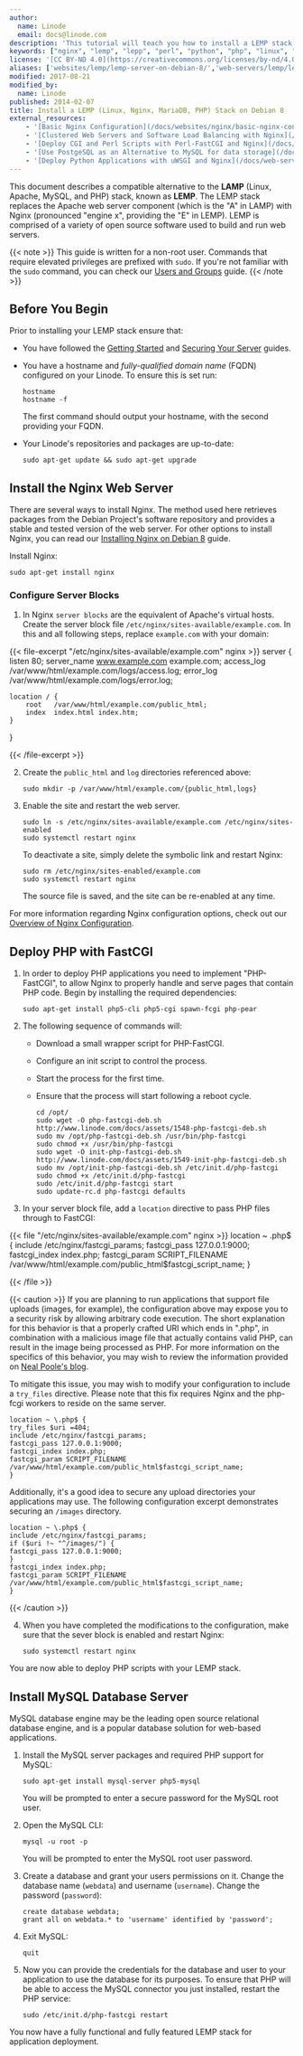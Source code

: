 ```yaml
---
author:
  name: Linode
  email: docs@linode.com
description: 'This tutorial will teach you how to install a LEMP stack to serve websites and applications on Debian 8.'
keywords: ["nginx", "lemp", "lepp", "perl", "python", "php", "linux", "web applications"]
license: '[CC BY-ND 4.0](https://creativecommons.org/licenses/by-nd/4.0)'
aliases: ['websites/lemp/lemp-server-on-debian-8/','web-servers/lemp/lemp-server-on-debian-8/']
modified: 2017-08-21
modified_by:
  name: Linode
published: 2014-02-07
title: Install a LEMP (Linux, Nginx, MariaDB, PHP) Stack on Debian 8 
external_resources:
    - '[Basic Nginx Configuration](/docs/websites/nginx/basic-nginx-configuration)'
    - '[Clustered Web Servers and Software Load Balancing with Nginx](/docs/uptime/loadbalancing/how-to-use-nginx-as-a-front-end-proxy-server-and-software-load-balancer)'
    - '[Deploy CGI and Perl Scripts with Perl-FastCGI and Nginx](/docs/web-servers/nginx/perl-fastcgi/debian-6-squeeze)'
    - '[Use PostgeSQL as an Alternative to MySQL for data storage](/docs/databases/postgresql/debian-6-squeeze)'
    - '[Deploy Python Applications with uWSGI and Nginx](/docs/web-servers/nginx/python-uwsgi/debian-6-squeeze)'
---
```


This document describes a compatible alternative to the **LAMP** (Linux, Apache, MySQL, and PHP) stack, known as **LEMP**. The LEMP stack replaces the Apache web server component (which is the "A" in LAMP) with Nginx (pronounced "engine x", providing the "E" in LEMP). LEMP is comprised of a variety of open source software used to build and run web servers.

{{< note >}}
This guide is written for a non-root user. Commands that require elevated privileges are prefixed with `sudo`. If you're not familiar with the `sudo` command, you can check our [Users and Groups](/docs/tools-reference/linux-users-and-groups) guide.
{{< /note >}}

## Before You Begin

Prior to installing your LEMP stack ensure that:

-   You have followed the [Getting Started](/docs/getting-started) and [Securing Your Server](/docs/security/securing-your-server) guides.
-   You have a hostname and *fully-qualified domain name* (FQDN) configured on your Linode. To ensure this is set run:

        hostname
        hostname -f

    The first command should output your hostname, with the second providing your FQDN.

-   Your Linode's repositories and packages are up-to-date:

        sudo apt-get update && sudo apt-get upgrade

## Install the Nginx Web Server

There are several ways to install Nginx. The method used here retrieves packages from the Debian Project's software repository and provides a stable and tested version of the web server. For other options to install Nginx, you can read our [Installing Nginx on Debian 8](/docs/websites/nginx/nginx-web-server-debian-8) guide.

Install Nginx:

    sudo apt-get install nginx

### Configure Server Blocks

1.  In Nginx `server blocks` are the equivalent of Apache's virtual hosts. Create the server block file `/etc/nginx/sites-available/example.com`. In this and all following steps, replace `example.com` with your domain:

{{< file-excerpt "/etc/nginx/sites-available/example.com" nginx >}}
server {
    listen   80;
    server_name www.example.com example.com;
    access_log /var/www/html/example.com/logs/access.log;
    error_log /var/www/html/example.com/logs/error.log;

    location / {
        root   /var/www/html/example.com/public_html;
        index  index.html index.htm;
    }
}

{{< /file-excerpt >}}



2.  Create the `public_html` and `log` directories referenced above:

        sudo mkdir -p /var/www/html/example.com/{public_html,logs}

3.  Enable the site and restart the web server.

        sudo ln -s /etc/nginx/sites-available/example.com /etc/nginx/sites-enabled
        sudo systemctl restart nginx

    To deactivate a site, simply delete the symbolic link and restart Nginx:

        sudo rm /etc/nginx/sites-enabled/example.com
        sudo systemctl restart nginx

    The source file is saved, and the site can be re-enabled at any time.

For more information regarding Nginx configuration options, check out our [Overview of Nginx Configuration](/docs/websites/nginx/basic-nginx-configuration).

## Deploy PHP with FastCGI

1.  In order to deploy PHP applications you need to implement "PHP-FastCGI", to allow Nginx to properly handle and serve pages that contain PHP code. Begin by installing the required dependencies:

        sudo apt-get install php5-cli php5-cgi spawn-fcgi php-pear

2.  The following sequence of commands will:

    * Download a small wrapper script for PHP-FastCGI.
    * Configure an init script to control the process.
    * Start the process for the first time.
    * Ensure that the process will start following a reboot cycle.

          cd /opt/
          sudo wget -O php-fastcgi-deb.sh http://www.linode.com/docs/assets/1548-php-fastcgi-deb.sh
          sudo mv /opt/php-fastcgi-deb.sh /usr/bin/php-fastcgi
          sudo chmod +x /usr/bin/php-fastcgi
          sudo wget -O init-php-fastcgi-deb.sh http://www.linode.com/docs/assets/1549-init-php-fastcgi-deb.sh
          sudo mv /opt/init-php-fastcgi-deb.sh /etc/init.d/php-fastcgi
          sudo chmod +x /etc/init.d/php-fastcgi
          sudo /etc/init.d/php-fastcgi start
          sudo update-rc.d php-fastcgi defaults

3.  In your server block file, add a `location` directive to pass PHP files through to FastCGI:

{{< file "/etc/nginx/sites-available/example.com" nginx >}}
location ~ \.php$ {
    include /etc/nginx/fastcgi_params;
    fastcgi_pass  127.0.0.1:9000;
    fastcgi_index index.php;
    fastcgi_param SCRIPT_FILENAME /var/www/html/example.com/public_html$fastcgi_script_name;
}

{{< /file >}}


{{< caution >}}
If you are planning to run applications that support file uploads (images, for example), the configuration above may expose you to a security risk by allowing arbitrary code execution. The short explanation for this behavior is that a properly crafted URI which ends in ".php", in combination with a malicious image file that actually contains valid PHP, can result in the image being processed as PHP. For more information on the specifics of this behavior, you may wish to review the information provided on [Neal Poole's blog](https://nealpoole.com/blog/2011/04/setting-up-php-fastcgi-and-nginx-dont-trust-the-tutorials-check-your-configuration/).

To mitigate this issue, you may wish to modify your configuration to include a `try_files` directive. Please note that this fix requires Nginx and the php-fcgi workers to reside on the same server.

~~~ nginx
location ~ \.php$ {
try_files $uri =404;
include /etc/nginx/fastcgi_params;
fastcgi_pass 127.0.0.1:9000;
fastcgi_index index.php;
fastcgi_param SCRIPT_FILENAME /var/www/html/example.com/public_html$fastcgi_script_name;
}
~~~

Additionally, it's a good idea to secure any upload directories your applications may use. The following configuration excerpt demonstrates securing an `/images` directory.

~~~ nginx
location ~ \.php$ {
include /etc/nginx/fastcgi_params;
if ($uri !~ "^/images/") {
fastcgi_pass 127.0.0.1:9000;
}
fastcgi_index index.php;
fastcgi_param SCRIPT_FILENAME /var/www/html/example.com/public_html$fastcgi_script_name;
}
~~~
{{< /caution >}}

4.  When you have completed the modifications to the configuration, make sure that the sever block is enabled and restart Nginx:

        sudo systemctl restart nginx

You are now able to deploy PHP scripts with your LEMP stack.

## Install MySQL Database Server

MySQL database engine may be the leading open source relational database engine, and is a popular database solution for web-based applications.

1.  Install the MySQL server packages and required PHP support for MySQL:

        sudo apt-get install mysql-server php5-mysql

    You will be prompted to enter a secure password for the MySQL root user.

2.  Open the MySQL CLI:

        mysql -u root -p

    You will be prompted to enter the MySQL root user password.

3.  Create a database and grant your users permissions on it. Change the database name (`webdata`) and username (`username`). Change the password (`password`):

        create database webdata;
        grant all on webdata.* to 'username' identified by 'password';

4.  Exit MySQL:

        quit

5.  Now you can provide the credentials for the database and user to your application to use the database for its purposes. To ensure that PHP will be able to access the MySQL connector you just installed, restart the PHP service:

        sudo /etc/init.d/php-fastcgi restart

You now have a fully functional and fully featured LEMP stack for application deployment.
